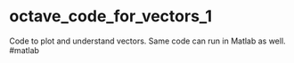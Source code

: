 # octave_code_for_vectors_1
Code to plot and understand vectors. 
Same code can run in Matlab as well.
#matlab 
